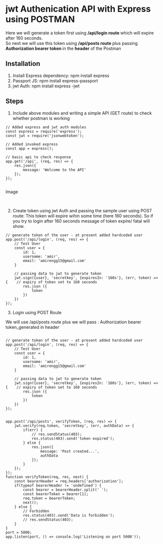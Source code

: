 # jwt Authenication API with Express using POSTMAN

Here we will generate a token first using <b>/api/login route </b> which will expire after 160 seconds.<br> So next we will use this token using <b>/api/posts route </b> plus passing <b>Authorization bearer token </b>in the <b>header</b> of the Postman<br>

## Installation
1. Install Express dependency: npm install express
2. Passport JS: npm install express-passport
3. jwt Auth: npm install express -jwt

## Steps

1. Include above modules and writing a simple API (GET route) to check whether postman is working
```
// Added express and jwt auth modules
const express = require('express');
const jwt = require('jsonwebtoken');

// Added invoked express 
const app = express();

// basic api to check response
app.get('/api', (req, res) => {
    res.json({
        message: 'Welcome to the API'
    });
});


```

Image

<br>

2. Create token using jwt Auth and passing the sample user using POST route:
This token will expire wihin some time (here 160 seconds). So if you try to login after 160 seconds message of token expire/ fatal will show.

```
// generate token of the user - at present added hardcoded user
app.post('/api/login', (req, res) => {
    // Test User
    const user = {
        id: 1,
        username: 'amir',
        email: 'amirengg15@gmail.com'
    }

    // passing data to jwt to generate token
    jwt.sign({user}, 'secretkey', {expiresIn: '160s'}, (err, token) => {    // expiry of token set to 160 seconds
        res.json ({
            token
        })
    })
});
```

3. Login using POST Route

We will use /api/posts route plus we will pass : Authorization bearer token_generated in header

```

// generate token of the user - at present added hardcoded user
app.post('/api/login', (req, res) => {
    // Test User
    const user = {
        id: 1,
        username: 'amir',
        email: 'amirengg15@gmail.com'
    }

    // passing data to jwt to generate token
    jwt.sign({user}, 'secretkey', {expiresIn: '160s'}, (err, token) => {    // expiry of token set to 160 seconds
        res.json ({
            token
        })
    })
});


app.post('/api/posts', verifyToken, (req, res) => {
    jwt.verify(req.token, 'secretkey', (err, authData) => {
        if(err) {
            // res.sendStatus(403);
            res.status(403).send('token expired');
        } else {
            res.json({
                message: 'Post created...',
                authData
            });
        }
    });
});
function verifyToken(req, res, next) {
    const bearerHeader = req.headers['authorization'];
    if(typeof bearerHeader != 'undefined') {
        const bearer = bearerHeader.split(' ');
        const bearerToken = bearer[1];
        req.token = bearerToken;
        next();
    } else {
        // Forbidden
        res.status(403).send('Data is forbidden');
        // res.sendStatus(403);
    }
}
port = 5000;
app.listen(port, () => console.log('Listening on port 5000'));

```




```
